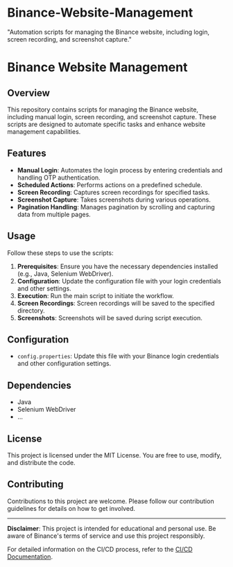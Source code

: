 # Binance-Website-Management
"Automation scripts for managing the Binance website, including login, screen recording, and screenshot capture."

# Binance Website Management

## Overview
This repository contains scripts for managing the Binance website, including manual login, screen recording, and screenshot capture. These scripts are designed to automate specific tasks and enhance website management capabilities.

## Features
- **Manual Login**: Automates the login process by entering credentials and handling OTP authentication.
- **Scheduled Actions**: Performs actions on a predefined schedule.
- **Screen Recording**: Captures screen recordings for specified tasks.
- **Screenshot Capture**: Takes screenshots during various operations.
- **Pagination Handling**: Manages pagination by scrolling and capturing data from multiple pages.

## Usage
Follow these steps to use the scripts:

1. **Prerequisites**: Ensure you have the necessary dependencies installed (e.g., Java, Selenium WebDriver).
2. **Configuration**: Update the configuration file with your login credentials and other settings.
3. **Execution**: Run the main script to initiate the workflow.
4. **Screen Recordings**: Screen recordings will be saved to the specified directory.
5. **Screenshots**: Screenshots will be saved during script execution.

## Configuration
- `config.properties`: Update this file with your Binance login credentials and other configuration settings.

## Dependencies
- Java
- Selenium WebDriver
- ...

## License
This project is licensed under the MIT License. You are free to use, modify, and distribute the code.

## Contributing
Contributions to this project are welcome. Please follow our contribution guidelines for details on how to get involved.

---

**Disclaimer**: This project is intended for educational and personal use. Be aware of Binance's terms of service and use this project responsibly.

For detailed information on the CI/CD process, refer to the [CI/CD Documentation](/docs/cicd-docs.md).

